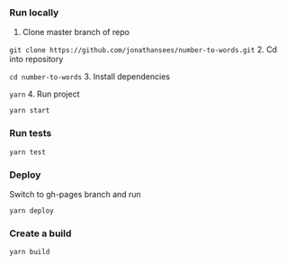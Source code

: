 ### Run locally

1. Clone master branch of repo

  `git clone https://github.com/jonathansees/number-to-words.git`
2. Cd into repository

  `cd number-to-words`
3. Install dependencies

  `yarn`
4. Run project

  `yarn start`

### Run tests

`yarn test`

### Deploy

Switch to gh-pages branch and run

`yarn deploy`

### Create a build

`yarn build`
